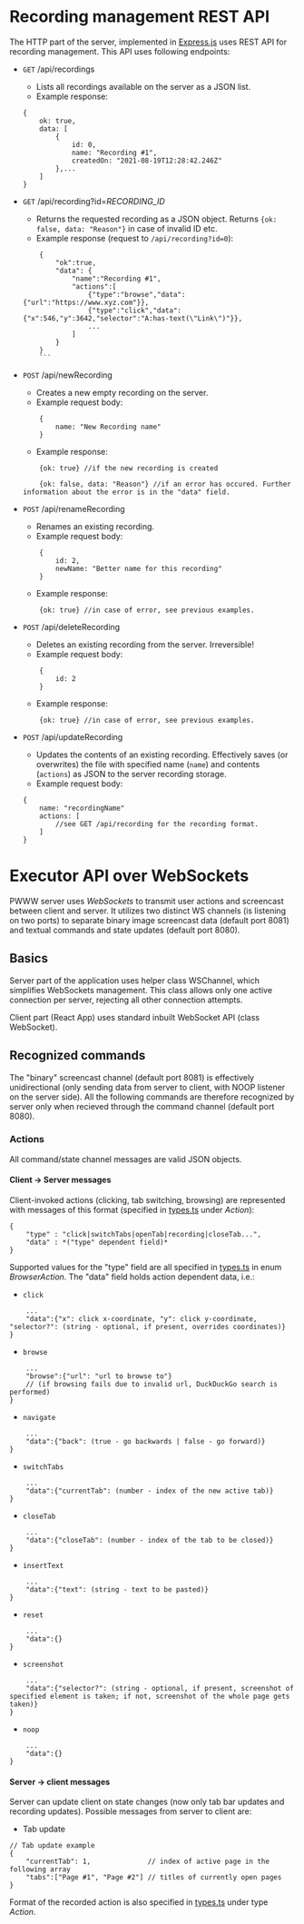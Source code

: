 # Recording management REST API
The HTTP part of the server, implemented in [Express.js](https://expressjs.com/) uses REST API for recording management. This API uses following endpoints:
- `GET` /api/recordings
    - Lists all recordings available on the server as a JSON list.
    - Example response: 
    ```
    {
        ok: true,
        data: [
            {
                id: 0,
                name: "Recording #1",
                createdOn: "2021-08-19T12:28:42.246Z"
            },...
        ]
    }
    ```
        
- `GET` /api/recording?id=*RECORDING_ID*
    - Returns the requested recording as a JSON object. Returns `{ok: false, data: "Reason"}` in case of invalid ID etc.
    - Example response (request to `/api/recording?id=0`): 
    ```{
        {
            "ok":true,
            "data": {
                "name":"Recording #1",
                "actions":[
                    {"type":"browse","data":{"url":"https://www.xyz.com"}},
                    {"type":"click","data":{"x":546,"y":3642,"selector":"A:has-text(\"Link\")"}},
                    ...
                ]
            }
        }
        ```
- `POST` /api/newRecording
    - Creates a new empty recording on the server.
    - Example request body: 
    ```
        {
            name: "New Recording name"
        } 
    ```
    - Example response: 
    ```
        {ok: true} //if the new recording is created
    ```
    ```
        {ok: false, data: "Reason"} //if an error has occured. Further information about the error is in the "data" field.
    ```
- `POST` /api/renameRecording
    - Renames an existing recording.
    - Example request body: 
    ```
        {
            id: 2,
            newName: "Better name for this recording"
        } 
    ```
    - Example response: 
    ```
        {ok: true} //in case of error, see previous examples.
    ```
- `POST` /api/deleteRecording
    - Deletes an existing recording from the server. Irreversible!
    - Example request body: 
    ```
        {
            id: 2
        } 
    ```
    - Example response: 
    ```
        {ok: true} //in case of error, see previous examples.
    ```
- `POST` /api/updateRecording
    - Updates the contents of an existing recording. Effectively saves (or overwrites) the file with specified name (`name`) and contents (`actions`) as JSON to the server recording storage.
    - Example request body: 
    ```
    {
        name: "recordingName"
        actions: [
            //see GET /api/recording for the recording format.
        ]
    }
    ```

# Executor API over WebSockets
PWWW server uses *WebSockets* to transmit user actions and screencast between client and server. It utilizes two distinct WS channels (is listening on two ports) to separate binary image screencast data (default port 8081) and textual commands and state updates (default port 8080).
## Basics
Server part of the application uses helper class WSChannel, which simplifies WebSockets management. This class allows only one active connection per server, rejecting all other connection attempts.

Client part (React App) uses standard inbuilt WebSocket API (class WebSocket).
## Recognized commands
The "binary" screencast channel (default port 8081) is effectively unidirectional (only sending data from server to client, with NOOP listener on the server side). All the following commands are therefore recognized by server only when recieved through the command channel (default port 8080).
### Actions
All command/state channel messages are valid JSON objects.
#### Client -> Server messages
Client-invoked actions (clicking, tab switching, browsing) are represented with messages of this format (specified in [types.ts](https://github.com/barjin/pw-web/blob/development/backend/src/types.ts) under *Action*):
```
{
    "type" : "click|switchTabs|openTab|recording|closeTab...",
    "data" : *("type" dependent field)*
}
```
Supported values for the "type" field are all specified in [types.ts](https://github.com/barjin/pw-web/blob/development/backend/src/types.ts) in enum *BrowserAction*.
The "data" field holds action dependent data, i.e.:
- `click`
```
    ...
    "data":{"x": click x-coordinate, "y": click y-coordinate, "selector?": (string - optional, if present, overrides coordinates)}
}
```
- `browse`
```
    ...
    "browse":{"url": "url to browse to"}
    // (if browsing fails due to invalid url, DuckDuckGo search is performed)
}
```
- `navigate`
```
    ...
    "data":{"back": (true - go backwards | false - go forward)}
}
```
- `switchTabs`
```
    ...
    "data":{"currentTab": (number - index of the new active tab)}
}
```
- `closeTab`
```
    ...
    "data":{"closeTab": (number - index of the tab to be closed)}
}
```
- `insertText`
```
    ...
    "data":{"text": (string - text to be pasted)}
}
```
- `reset`
```
    ...
    "data":{}
}
```
- `screenshot`
```
    ...
    "data":{"selector?": (string - optional, if present, screenshot of specified element is taken; if not, screenshot of the whole page gets taken)}
}
```
- `noop`
```
    ...
    "data":{}
}
```
#### Server -> client messages
Server can update client on state changes (now only tab bar updates and recording updates).
Possible messages from server to client are:
- Tab update
```
// Tab update example
{
    "currentTab": 1,              // index of active page in the following array
    "tabs":["Page #1", "Page #2"] // titles of currently open pages 
}
```
Format of the recorded action is also specified in [types.ts](https://github.com/barjin/pw-web/blob/4143461f732bac69ab4438eb4fcbf646e01b39b2/pwww-shared/types.ts) under type *Action*.
